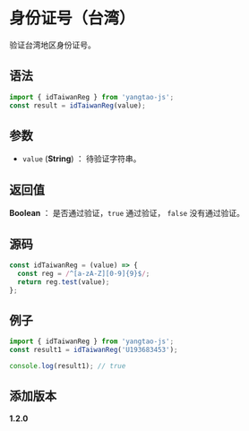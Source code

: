 # 身份证号（台湾）

验证台湾地区身份证号。

## 语法

```js
import { idTaiwanReg } from 'yangtao-js';
const result = idTaiwanReg(value);
```

## 参数

- `value` (**String**) ： 待验证字符串。

## 返回值

**Boolean** ： 是否通过验证，`true` 通过验证， `false` 没有通过验证。

## 源码

```js
const idTaiwanReg = (value) => {
  const reg = /^[a-zA-Z][0-9]{9}$/;
  return reg.test(value);
};
```

## 例子

```js
import { idTaiwanReg } from 'yangtao-js';
const result1 = idTaiwanReg('U193683453');

console.log(result1); // true
```

## 添加版本

**1.2.0**
